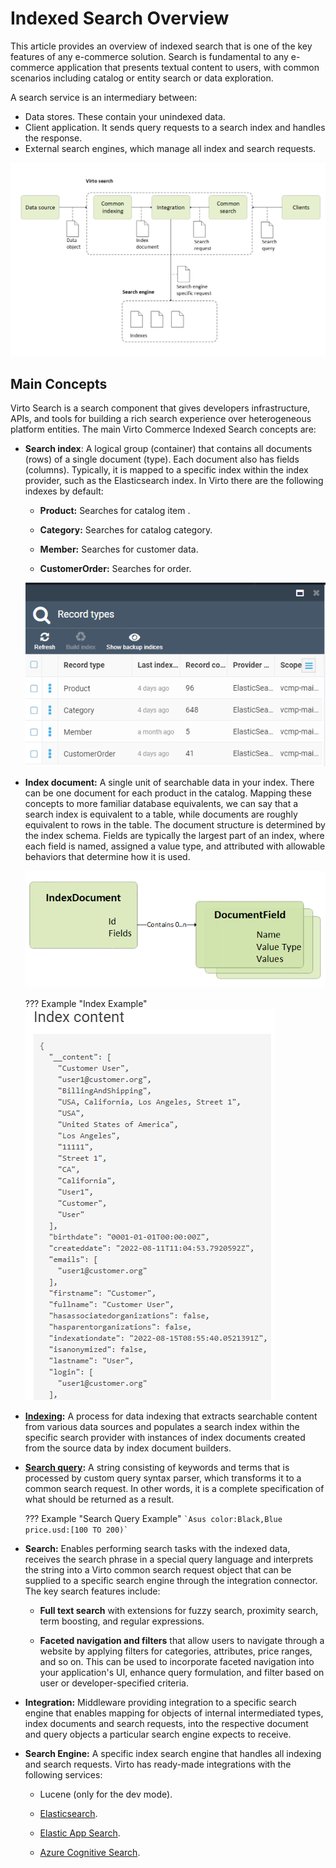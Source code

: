 # Indexed Search Overview

This article provides an overview of indexed search that is one of the key features of any e-commerce solution. Search is fundamental to any e-commerce application that presents textual content to users, with common scenarios including catalog or entity search or data exploration.

A search service is an intermediary between: 

- Data stores. These contain your unindexed data.
- Client application. It sends query requests to a search index and handles the response.
- External search engines, which manage all index and search requests.

![Search architecture](media/01-search-architecture.png)

## Main Concepts

Virto Search is a search component that gives developers infrastructure, APIs, and tools for building a rich search experience over heterogeneous platform entities. The main Virto Commerce Indexed Search concepts are: 

* **Search index**: A logical group (container) that contains all documents (rows) of a single document (type). Each document also has fields (columns). Typically, it is mapped to a specific index within the index provider, such as the Elasticsearch index. In Virto there are the following indexes by default:

    + **Product:** Searches for catalog item .

    + **Category:** Searches for catalog category.

    + **Member:** Searches for customer data.

    + **CustomerOrder:** Searches for order.

    ![Search index types](media/02-search-index-types.png)

* **Index document:** A single unit of searchable data in your index. There can be one document for each product in the catalog. Mapping these concepts to more familiar database equivalents, we can say that a search index is equivalent to a table, while documents are roughly equivalent to rows in the table. The document structure is determined by the index schema. Fields are typically the largest part of an index, where each field is named, assigned a value type, and attributed with allowable behaviors that determine how it is used.

    ![Index document structure](media/03-index-document-structure.png)

    ??? Example "Index Example"
        ![Index document example](media/04-index-document-example.png)

* **[Indexing](indexing/overview.md):** A process for data indexing that extracts searchable content from various data sources and populates a search index within the specific search provider with instances of  index documents created from the source data by index document builders.

* **[Search query](search-query-syntax-reference.md):** A string consisting of keywords and terms that is processed by custom query syntax parser, which transforms it to a common search request. In other words, it is a complete specification of what should be returned as a result.

    ??? Example "Search Query Example"
        ```
        `Asus color:Black,Blue price.usd:[100 TO 200)`
        ```

* **Search:** Enables performing search tasks with the indexed data, receives the search phrase in a special query language and interprets the string into a Virto common search request object that can be supplied to a specific search engine through the integration connector. The key search features include:

    + **Full text search** with extensions for fuzzy search, proximity search, term boosting, and regular expressions.

    + **Faceted navigation and filters** that allow users to navigate through a website by applying filters for categories, attributes, price ranges, and so on. This can be used to incorporate faceted navigation into your application's UI, enhance query formulation, and filter based on user or developer-specified criteria. 

* **Integration:** Middleware providing integration to a specific search engine that enables mapping for objects of internal intermediated types, index documents and search requests, into the respective document and query objects a particular search engine expects to receive.     

* **Search Engine:** A specific index search engine that handles all indexing and search requests. Virto has ready-made integrations with the following services:

    + Lucene (only for the dev mode).

    + [Elasticsearch](integration/configuring-elasticsearch.md).

    + [Elastic App Search](integration/configuring-elastic-app-search.md).

    + [Azure Cognitive Search](integration/configuring-azure-cognitive-search.md).